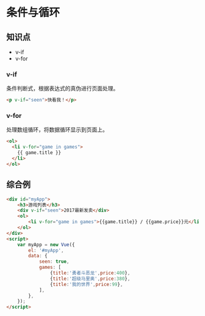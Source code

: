 条件与循环
==========

## 知识点

* v-if
* v-for

### v-if

条件判断式，根据表达式的真伪进行页面处理。

~~~html
<p v-if="seen">快看我！</p>
~~~

### v-for

处理数组循环，将数据循环显示到页面上。

~~~html
<ol>
  <li v-for="game in games">
    {{ game.title }}
  </li>
</ol>
~~~

## 综合例

~~~html
<div id="myApp">
    <h3>游戏列表</h3>
    <div v-if="seen">2017最新发卖</div>
    <ol>
        <li v-for="game in games">{{game.title}} / {{game.price}}元</li>
    </ol>
</div>
<script>
    var myApp = new Vue({
        el: '#myApp',
        data: {
            seen: true,
            games: [
                {title:'勇者斗恶龙',price:400},
                {title:'超级马里奥',price:380},
                {title:'我的世界',price:99},
            ],
        },
    });
</script>
~~~


